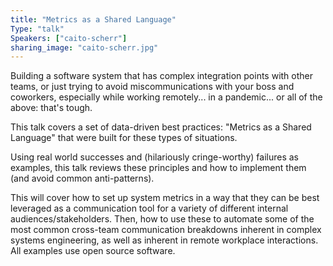 ```yaml
---
title: "Metrics as a Shared Language"
Type: "talk"
Speakers: ["caito-scherr"]
sharing_image: "caito-scherr.jpg"
---
```


Building a software system that has complex integration points with other teams, or just trying to avoid miscommunications with your boss and coworkers, especially while working remotely... in a pandemic... or all of the above: that's tough.

This talk covers a set of data-driven best practices: "Metrics as a Shared Language" that were built for these types of situations.

Using real world successes and (hilariously cringe-worthy) failures as examples, this talk reviews these principles and how to implement them (and avoid common anti-patterns).

This will cover how to set up system metrics in a way that they can be best leveraged as a communication tool for a variety of different internal audiences/stakeholders. Then, how to use these to automate some of the most common cross-team communication breakdowns inherent in complex systems engineering, as well as inherent in remote workplace interactions. All examples use open source software.

